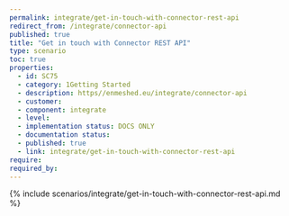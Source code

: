 ```yaml
---
permalink: integrate/get-in-touch-with-connector-rest-api
redirect_from: /integrate/connector-api
published: true
title: "Get in touch with Connector REST API"
type: scenario
toc: true
properties:
  - id: SC75
  - category: 1Getting Started
  - description: https//enmeshed.eu/integrate/connector-api
  - customer:
  - component: integrate
  - level:
  - implementation status: DOCS ONLY
  - documentation status:
  - published: true
  - link: integrate/get-in-touch-with-connector-rest-api
require:
required_by:
---
```


{% include scenarios/integrate/get-in-touch-with-connector-rest-api.md %}
